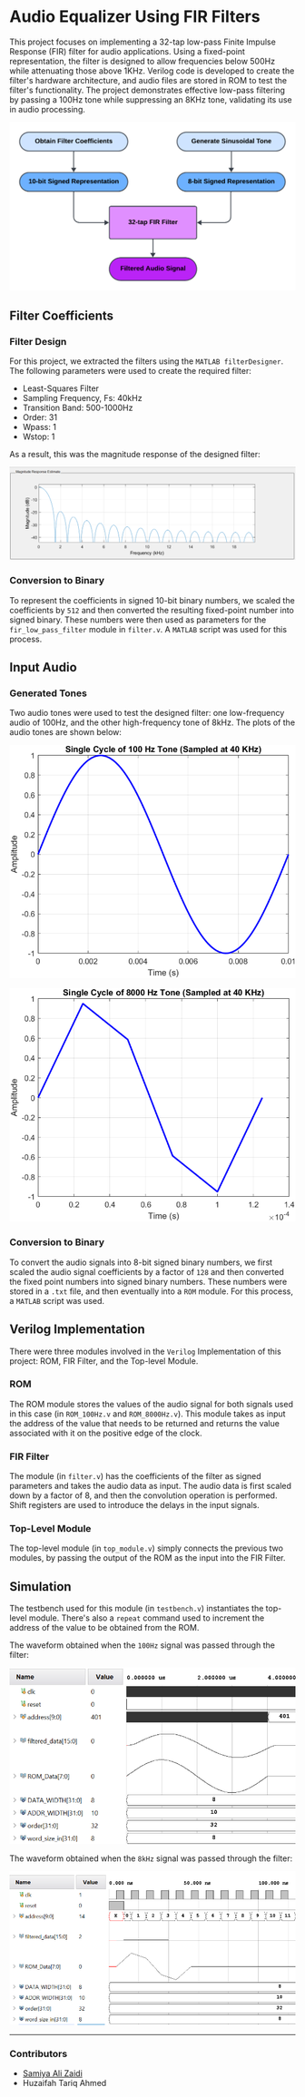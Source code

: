 # Audio Equalizer Using FIR Filters

This project focuses on implementing a 32-tap low-pass Finite Impulse Response (FIR) filter for audio applications. Using a fixed-point representation, the filter is designed to allow frequencies below 500Hz while attenuating those above 1KHz. Verilog code is developed to create the filter's hardware architecture, and audio files are stored in ROM to test the filter's functionality. The project demonstrates effective low-pass filtering by passing a 100Hz tone while suppressing an 8KHz tone, validating its use in audio processing.

<p alight="center">
  <img src="img/process.png" alt="process">
</p>

## Filter Coefficients

### Filter Design

For this project, we extracted the filters using the ``MATLAB filterDesigner``. The following parameters were used to create the required filter:
- Least-Squares Filter
- Sampling Frequency, Fs: 40kHz
- Transition Band: 500-1000Hz
- Order: 31
- Wpass: 1
- Wstop: 1
  
As a result, this was the magnitude response of the designed filter:
<p align="center">
  <img src="img/filter.PNG" alt="Filter">
</p>

### Conversion to Binary
To represent the coefficients in signed 10-bit binary numbers, we scaled the coefficients by ``512`` and then converted the resulting fixed-point number into signed binary. These numbers were then used as parameters for the ``fir_low_pass_filter`` module in ``filter.v``. A ``MATLAB`` script was used for this process.

## Input Audio

### Generated Tones

Two audio tones were used to test the designed filter: one low-frequency audio of 100Hz, and the other high-frequency tone of 8kHz. The plots of the audio tones are shown below:

<p align="center">
  <img alt="100Hz" src="img/100_original.png">
</p>

<p align="center">
  <img alt="8kHz" src="img/8000_original.png">
</p>

### Conversion to Binary
To convert the audio signals into 8-bit signed binary numbers, we first scaled the audio signal coefficients by a factor of ``128`` and then converted the fixed point numbers into signed binary numbers. These numbers were stored in a ``.txt`` file, and then eventually into a ``ROM`` module. For this process, a ``MATLAB`` script was used.

## Verilog Implementation

There were three modules involved in the ``Verilog`` Implementation of this project: ROM, FIR Filter, and the Top-level Module.

### ROM

The ROM module stores the values of the audio signal for both signals used in this case (in ``ROM_100Hz.v`` and ``ROM_8000Hz.v``). This module takes as input the address of the value that needs to be returned and returns the value associated with it on the positive edge of the clock.

### FIR Filter

The module (in ``filter.v``) has the coefficients of the filter as signed parameters and takes the audio data as input. The audio data is first scaled down by a factor of 8, and then the convolution operation is performed. Shift registers are used to introduce the delays in the input signals.

### Top-Level Module
The top-level module (in ``top_module.v``) simply connects the previous two modules, by passing the output of the ROM as the input into the FIR Filter.

## Simulation

The testbench used for this module (in ``testbench.v``) instantiates the top-level module. There's also a ``repeat`` command used to increment the address of the value to be obtained from the ROM.

The waveform obtained when the ``100Hz`` signal was passed through the filter:
<p align="center">
  <img src="img/100hz.png" alt="wf 100hz">
</p>

The waveform obtained when the ``8kHz`` signal was passed through the filter:
<p align="center">
  <img src="img/8khz.png" alt="wf 8khz">
</p>

---

### Contributors
- [Samiya Ali Zaidi](https://github.com/samiyaalizaidi)
- Huzaifah Tariq Ahmed

